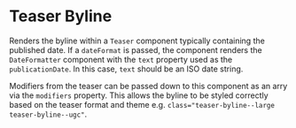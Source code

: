 # Teaser Byline

Renders the byline within a `Teaser` component typically containing the published date. If a `dateFormat` is passed, the component renders the `DateFormatter` component with the `text` property used as the `publicationDate`. In this case, `text` should be an ISO date string.

Modifiers from the teaser can be passed down to this component as an arry via the `modifiers` property. This allows the byline to be styled correctly based on the teaser format and theme e.g. `class="teaser-byline--large teaser-byline--ugc"`.
